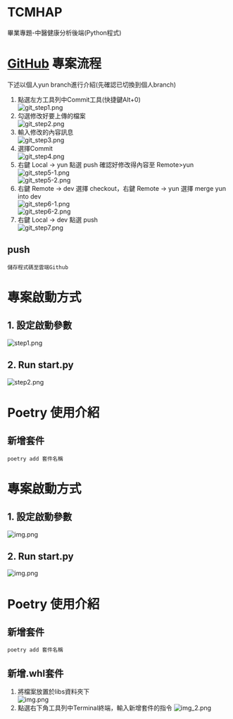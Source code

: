 # TCMHAP
畢業專題-中醫健康分析後端(Python程式)
# [GitHub](https://github.com/Yun-Work/TCMHAP "Google's Homepage") 專案流程
下述以個人yun branch進行介紹(先確認已切換到個人branch)
1. 點選左方工具列中Commit工具(快捷鍵Alt+0)     
![git_step1.png](libs/README_PIC/git_step1.png)
2. 勾選修改好要上傳的檔案  
![git_step2.png](libs/README_PIC/git_step2.png)
3. 輸入修改的內容訊息          
![git_step3.png](libs/README_PIC/git_step3.png)
4. 選擇Commit   
![git_step4.png](libs/README_PIC/git_step4.png)
5. 右鍵 Local -> yun 點選 push 確認好修改得內容至 Remote>yun    
![git_step5-1.png](libs/README_PIC/git_step5-1.png)    
![git_step5-2.png](libs/README_PIC/git_step5-2.png)
6. 右鍵 Remote -> dev 選擇 checkout，右鍵 Remote -> yun 選擇 merge yun into dev      
![git_step6-1.png](libs/README_PIC/git_step6-1.png)     
![git_step6-2.png](libs/README_PIC/git_step6-2.png)
7. 右鍵 Local -> dev 點選 push    
![git_step7.png](libs/README_PIC/git_step7.png)
## push
    儲存程式碼至雲端Github

# 專案啟動方式
## 1. 設定啟動參數
![step1.png](libs/README_PIC/step1.png)
## 2. Run start.py
![step2.png](libs/README_PIC/step2.png)

# Poetry 使用介紹
## 新增套件
    poetry add 套件名稱
# 專案啟動方式
## 1. 設定啟動參數
![img.png](libs/README_PIC/step1.png)
## 2. Run start.py
![img.png](libs/README_PIC/step2.png)

# Poetry 使用介紹
## 新增套件
    poetry add 套件名稱
## 新增.whl套件
1. 將檔案放置於libs資料夾下   
![img.png](libs/README_PIC/add_step1.png)
2. 點選右下角工具列中Terminal終端，輸入新增套件的指令
![img_2.png](libs/README_PIC/add_step2.png)